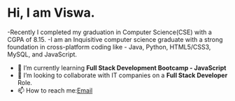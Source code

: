 # Hi, I am Viswa.

-Recently I completed my graduation in Computer Science(CSE) with a CGPA of 8.15.
-I am an Inquisitive computer science graduate with a strong foundation in cross-platform coding like - Java, Python, HTML5/CSS3, MySQL, and JavaScript.


- 🌱 I’m currently learning **Full Stack Development Bootcamp - JavaScript**
- 👯 I’m looking to collaborate with IT companies on a **Full Stack Developer** Role.
- 📫 How to reach me:[Email](viswasaireddy96033@gmail.com)



